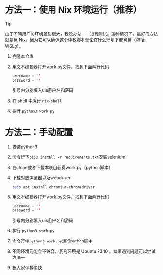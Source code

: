 # 方法一：使用 Nix 环境运行（推荐）

> [!TIP]
> 由于不同用户的环境差别很大，我没办法一一进行测试。这种情况下，最好的方法就是用 Nix，因为它可以确保这个评教脚本无论在什么环境下都可用（包括 WSLg）。

1. 克隆本仓库
2. 用文本编辑器打开work.py文件，找到下面两行代码

   ```c++
   username = ''
   password = ''
   ```

   引号内分别填入uis用户名和密码
3. 在 shell 中执行 `nix-shell`
4. 执行 `python3 work.py`

# 方法二：手动配置

1. 安装python3

2. 命令行下`pip3 install -r requirements.txt`安装selenium

3. 在clone或者下载本项目获得work.py（python脚本）

4. 下载对应浏览器以及webdriver

   ```bash
   sudo apt install chromium-chromedriver
   ```

5. 用文本编辑器打开work.py文件，找到下面两行代码

   ```c++
   username = ''
   password = ''
   ```

   引号内分别填入uis用户名和密码

6. 执行 `python3 work.py`

7. 命令行中`python3 work.py`运行python脚本

8. 不同环境可能会不兼容，我的环境是 Ubuntu 23.10 。如果遇到问题可以尝试方法一

9. 祝大家评教愉快
